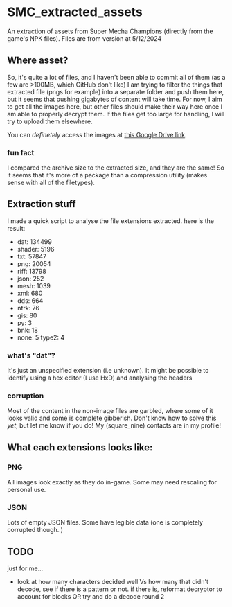 # SMC_extracted_assets
 An extraction of assets from Super Mecha Champions (directly from the game's NPK files). Files are from version at 5/12/2024

## Where asset?
So, it's quite a lot of files, and I haven't been able to commit all of them (as a few are >100MB, which GitHub don't like)
I am trying to filter the things that extracted file (pngs for example) into a separate folder and push them here, but it seems that pushing gigabytes of content will take time. For now, I aim to get all the images here, but other files should make their way here once I am able to properly decrypt them. If the files get too large for handling, I will try to upload them elsewhere.

You can *definetely* access the images at [this Google Drive link](https://drive.google.com/drive/folders/1--a8d9Igal_PSBoCTb-gV4HAGJeNOIYA?usp=drive_link).

### fun fact
I compared the archive size to the extracted size, and they are the same! So it seems that it's more of a package than a compression utility (makes sense with all of the filetypes).

## Extraction stuff
I made a quick script to analyse the file extensions extracted. here is the result:
* dat: 134499
* shader: 5196
* txt: 57847
* png: 20054
* riff: 13798
* json: 252
* mesh: 1039
* xml: 680
* dds: 664
* ntrk: 76
* gis: 80
* py: 3
* bnk: 18
* none: 5
type2: 4

### what's "dat"?
It's just an unspecified extension (i.e unknown). It might be possible to identify using a hex editor (I use HxD) and analysing the headers

### corruption
Most of the content in the non-image files are garbled, where some of it looks valid and some is complete gibberish. Don't know how to solve this *yet*, but let me know if you do! My (square_nine) contacts are in my profile!

## What each extensions looks like:

### PNG
All images look exactly as they do in-game. Some may need rescaling for personal use.

### JSON
Lots of empty JSON files. Some have legible data (one is completely corrupted though..)

## TODO 
just for me...
* look at how many characters decided well Vs how many that didn't decode, see if there is a pattern or not. if there is, reformat decryptor to account for blocks OR try and do a decode round 2
